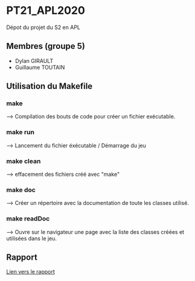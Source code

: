 # PT21_APL2020
Dépot du projet du S2 en APL

## Membres (groupe 5)

* Dylan GIRAULT
* Guillaume TOUTAIN 

## Utilisation du Makefile

### make
 --> Compilation des bouts de code pour créer un fichier exécutable.
 
### make run
 --> Lancement du fichier éxécutable / Démarrage du jeu

### make clean
 --> effacement des fichiers créé avec "make"
 
### make doc
 --> Créer un répertoire avec la documentation de toute les classes utilisé.

### make readDoc
 --> Ouvre sur le navigateur une page avec la liste des classes créées et utilisées dans le jeu.

## Rapport

[Lien vers le rapport](https://dwarves.iut-fbleau.fr/git/toutain/PT21_APL2020/src/master/PT21_APL_DYLAN-GIRAULT_GUILLAUME-TOUTAIN.pdf)
